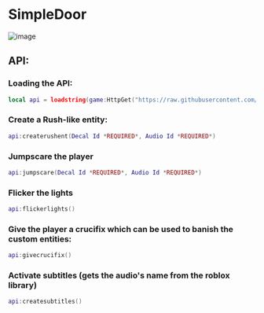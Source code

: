 # SimpleDoor
![image](https://user-images.githubusercontent.com/118437098/220928895-295eb391-a7d1-4c2e-bc6b-1385999be45b.png)
## API: 
### Loading the API:
```lua
local api = loadstring(game:HttpGet("https://raw.githubusercontent.com/Alexplayrus2/SimpleDoor/main/main.lua", true))()
```
### Create a Rush-like entity:
```lua
api:createrushent(Decal Id *REQUIRED*, Audio Id *REQUIRED*)
```
### Jumpscare the player
```lua
api:jumpscare(Decal Id *REQUIRED*, Audio Id *REQUIRED*)
```
### Flicker the lights
```lua
api:flickerlights()
```
### Give the player a crucifix which can be used to banish the custom entities:
```lua
api:givecrucifix()
```
### Activate subtitles (gets the audio's name from the roblox library)
```lua
api:createsubtitles()
```
